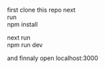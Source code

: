 first clone this repo next <br>
run<br>
npm install <br>

next run<br>
npm run dev<br>

and finnaly open 
localhost:3000
